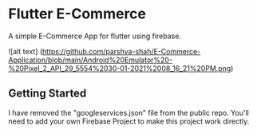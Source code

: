 # Flutter E-Commerce

A simple E-Commerce App for flutter using firebase.

![alt text] (https://github.com/parshva-shah/E-Commerce-Application/blob/main/Android%20Emulator%20-%20Pixel_2_API_29_5554%2030-01-2021%2008_16_21%20PM.png)


## Getting Started

I have removed the "googleservices.json" file from the public repo.
You'll need to add your own Firebase Project to make this project work directly.

